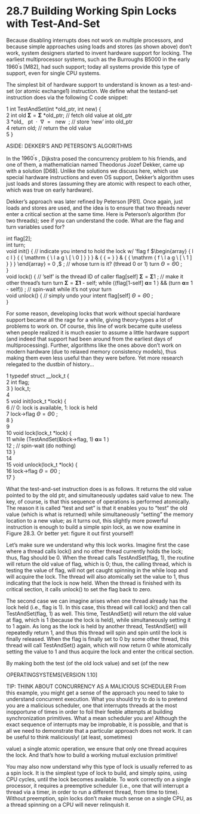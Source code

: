 # 28.7 Building Working Spin Locks with Test-And-Set  

Because disabling interrupts does not work on multiple processors, and because simple approaches using loads and stores (as shown above) don’t work, system designers started to invent hardware support for locking. The earliest multiprocessor systems, such as the Burroughs B5000 in the early $1 9 6 0 ^ { \prime } \mathrm { s }$ [M82], had such support; today all systems provide this type of support, even for single CPU systems.  

The simplest bit of hardware support to understand is known as a test-and-set (or atomic exchange1) instruction. We define what the testand-set instruction does via the following C code snippet:  

1 int TestAndSet(int \*old_ptr, int new) {   
2 int old $\mathbf { \Sigma } = \mathbf { \Sigma }$ \*old_ptr; // fetch old value at old_ptr   
3 \*old_ $\mathrm {  ~ \ p t { } ~ } \mathrm {  ~ \cdot ~ } \mathrm {  ~ \nabla ~ } = \mathrm {  ~ \ n e w ~ }$ ; // store ’new’ into old_ptr   
4 return old; // return the old value   
5 }  

ASIDE: DEKKER’S AND PETERSON’S ALGORITHMS  

In the $1 9 6 0 ^ { \prime } \mathrm { s }$ , Dijkstra posed the concurrency problem to his friends, and one of them, a mathematician named Theodorus Jozef Dekker, came up with a solution [D68]. Unlike the solutions we discuss here, which use special hardware instructions and even OS support, Dekker’s algorithm uses just loads and stores (assuming they are atomic with respect to each other, which was true on early hardware).  

Dekker’s approach was later refined by Peterson [P81]. Once again, just loads and stores are used, and the idea is to ensure that two threads never enter a critical section at the same time. Here is Peterson’s algorithm (for two threads); see if you can understand the code. What are the flag and turn variables used for?  

int flag[2];   
int turn;   
void init() { // indicate you intend to hold the lock w/ ’flag f $\begin{array} { l c l } { { \mathrm { \ l a g \ [ \ 0 ] } } } & { { = } } & { { \mathrm { f \ l a g \ [ \ 1 ] } } } \end{array} = 0 ,$ ; // whose turn is it? (thread 0 or 1) turn $\mathit { \Theta } = \mathit { \Theta } 0$ ;   
}   
void lock() { // ’self’ is the thread ID of caller flag[self] $\mathbf { \Sigma } = \mathbf { \Sigma } 1$ ; // make it other thread’s turn turn $\mathbf { \Sigma } = \mathbf { \Sigma } \mathbf { 1 }$ - self; while ((flag[1-self] $\scriptstyle \mathbf { \alpha = } \ 1$ ) && (turn $\scriptstyle \mathbf { \alpha = } \ 1$ - self)) ; // spin-wait while it’s not your turn   
void unlock() { // simply undo your intent flag[self] $\mathit { \Theta } = \mathit { \Theta } 0$ ;   
}  

For some reason, developing locks that work without special hardware support became all the rage for a while, giving theory-types a lot of problems to work on. Of course, this line of work became quite useless when people realized it is much easier to assume a little hardware support (and indeed that support had been around from the earliest days of multiprocessing). Further, algorithms like the ones above don’t work on modern hardware (due to relaxed memory consistency models), thus making them even less useful than they were before. Yet more research relegated to the dustbin of history...  

1 typedef struct __lock_t {   
2 int flag;   
3 } lock_t;   
4   
5 void init(lock_t \*lock) {   
6 // 0: lock is available, 1: lock is held   
7 lock->flag $\mathit { \Theta } = \mathit { \Theta } 0$ ;   
8 }   
9   
10 void lock(lock_t \*lock) {   
11 while (TestAndSet(&lock->flag, 1) $\scriptstyle \mathbf { \alpha = } \ 1$ )   
12 ; // spin-wait (do nothing)   
13 }   
14   
15 void unlock(lock_t \*lock) {   
16 lock->flag $\mathit { \Theta } = \mathit { \Theta } 0$ ;   
17 }  

What the test-and-set instruction does is as follows. It returns the old value pointed to by the old ptr, and simultaneously updates said value to new. The key, of course, is that this sequence of operations is performed atomically. The reason it is called “test and set” is that it enables you to “test” the old value (which is what is returned) while simultaneously “setting” the memory location to a new value; as it turns out, this slightly more powerful instruction is enough to build a simple spin lock, as we now examine in Figure 28.3. Or better yet: figure it out first yourself!  

Let’s make sure we understand why this lock works. Imagine first the case where a thread calls lock() and no other thread currently holds the lock; thus, flag should be 0. When the thread calls TestAndSet(flag, 1), the routine will return the old value of flag, which is 0; thus, the calling thread, which is testing the value of flag, will not get caught spinning in the while loop and will acquire the lock. The thread will also atomically set the value to 1, thus indicating that the lock is now held. When the thread is finished with its critical section, it calls unlock() to set the flag back to zero.  

The second case we can imagine arises when one thread already has the lock held (i.e., flag is 1). In this case, this thread will call lock() and then call TestAndSet(flag, 1) as well. This time, TestAndSet() will return the old value at flag, which is 1 (because the lock is held), while simultaneously setting it to 1 again. As long as the lock is held by another thread, TestAndSet() will repeatedly return 1, and thus this thread will spin and spin until the lock is finally released. When the flag is finally set to 0 by some other thread, this thread will call TestAndSet() again, which will now return 0 while atomically setting the value to 1 and thus acquire the lock and enter the critical section.  

By making both the test (of the old lock value) and set (of the new  

OPERATINGSYSTEMS[VERSION 1.10]  

TIP: THINK ABOUT CONCURRENCY AS A MALICIOUS SCHEDULER From this example, you might get a sense of the approach you need to take to understand concurrent execution. What you should try to do is to pretend you are a malicious scheduler, one that interrupts threads at the most inopportune of times in order to foil their feeble attempts at building synchronization primitives. What a mean scheduler you are! Although the exact sequence of interrupts may be improbable, it is possible, and that is all we need to demonstrate that a particular approach does not work. It can be useful to think maliciously! (at least, sometimes)  

value) a single atomic operation, we ensure that only one thread acquires the lock. And that’s how to build a working mutual exclusion primitive!  

You may also now understand why this type of lock is usually referred to as a spin lock. It is the simplest type of lock to build, and simply spins, using CPU cycles, until the lock becomes available. To work correctly on a single processor, it requires a preemptive scheduler (i.e., one that will interrupt a thread via a timer, in order to run a different thread, from time to time). Without preemption, spin locks don’t make much sense on a single CPU, as a thread spinning on a CPU will never relinquish it.  


